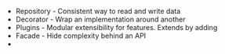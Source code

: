 - Repository - Consistent way to read and write data
- Decorator - Wrap an implementation around another
- Plugins - Modular extensibility for features. Extends by adding
- Facade - Hide complexity behind an API
- 
